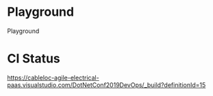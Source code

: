 # Playground
Playground

# CI Status
https://cableloc-agile-electrical-paas.visualstudio.com/DotNetConf2019DevOps/_build?definitionId=15
